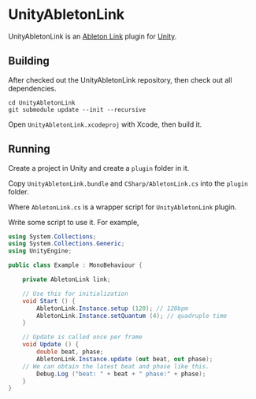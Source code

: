 # UnityAbletonLink

UnityAbletonLink is an [Ableton Link](https://github.com/Ableton/link) plugin for [Unity](https://unity3d.com).

## Building

After checked out the UnityAbletonLink repository, then check out all dependencies.

```
cd UnityAbletonLink
git submodule update --init --recursive
```

Open `UnityAbletonLink.xcodeproj` with Xcode, then build it.

## Running

Create a project in Unity and create a `plugin` folder in it.

Copy `UnityAbletonLink.bundle` and `CSharp/AbletonLink.cs` into the `plugin` folder.

Where `AbletonLink.cs` is a wrapper script for `UnityAbletonLink` plugin.

Write some script to use it.
For example,

```Example.cs
using System.Collections;
using System.Collections.Generic;
using UnityEngine;

public class Example : MonoBehaviour {

	private AbletonLink link;

	// Use this for initialization
	void Start () {
		AbletonLink.Instance.setup (120); // 120bpm
		AbletonLink.Instance.setQuantum (4); // quadruple time
	}

	// Update is called once per frame
	void Update () {
		double beat, phase;
		AbletonLink.Instance.update (out beat, out phase);
    // We can obtain the latest beat and phase like this.
		Debug.Log ("beat: " + beat + " phase:" + phase);
	}
}
```
